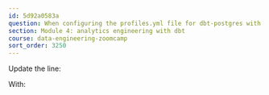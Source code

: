 ```yaml
---
id: 5d92a0583a
question: When configuring the profiles.yml file for dbt-postgres with jinja templates with environment variables, I'm getting "Credentials in profile "PROFILE_NAME", target: 'dev', invalid: '5432'is not of type 'integer'
section: Module 4: analytics engineering with dbt
course: data-engineering-zoomcamp
sort_order: 3250
---
```


Update the line:

With:

